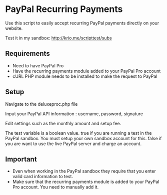 PayPal Recurring Payments
=============

Use this script to easily accept recurring PayPal payments directly on your website. 

Test it in my sandbox: http://krio.me/scripttest/subs

Requirements
-------

* Need to have PayPal Pro
* Have the recurring payments module added to your PayPal Pro account
* cURL PHP module needs to be installed to make the request to PayPal

Setup
------------

Navigate to the deluxeproc.php file

Input your PayPal API information : username, password, signature

Edit settings such as the monthly amount and setup fee.

The test variable is a boolean value. true if you are running a test in the PayPal sandbox. You must setup your own sandbox account for this. false if you are want to use the live PayPal server and charge an account.

Important
------------

* Even when working in the PayPal sandbox they require that you enter valid card information to test.
* Make sure that the recurring payments module is added to your PayPal Pro account. You need to manually add it. 